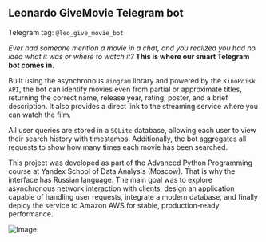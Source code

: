 ## Leonardo GiveMovie Telegram bot

Telegram tag: `@leo_give_movie_bot`

*Ever had someone mention a movie in a chat, and you realized you had no idea what it was or where to watch it?*
**This is where our smart Telegram bot comes in.** 

Built using the asynchronous `aiogram` library and powered by the `KinoPoisk API`, the bot can identify movies even from partial or approximate titles, returning the correct name, release year, rating, poster, and a brief description. It also provides a direct link to the streaming service where you can watch the film.

All user queries are stored in a `SQLite` database, allowing each user to view their search history with timestamps. Additionally, the bot aggregates all requests to show how many times each movie has been searched.

This project was developed as part of the Advanced Python Programming course at Yandex School of Data Analysis (Moscow). That is why the interface has Russian language. The main goal was to explore asynchronous network interaction with clients, design an application capable of handling user requests, integrate a modern database, and finally deploy the service to Amazon AWS for stable, production-ready performance.

![Image](https://github.com/user-attachments/assets/3ce2d8d5-d6e8-4015-8006-0fbf341c414b)
